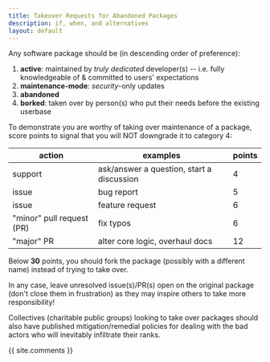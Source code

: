 ```yaml
---
title: Takeover Requests for Abandoned Packages
description: if, when, and alternatives
layout: default
---
```


Any software package should be (in descending order of preference):

1. **active**: maintained by *truly dedicated* developer(s) -- i.e. fully knowledgeable of & committed to users' expectations
2. **maintenance-mode**: *security*-only updates
3. **abandoned**
4. **borked**: taken over by person(s) who put their needs before the existing userbase

To demonstrate you are worthy of taking over maintenance of a package, score points to signal that you will NOT downgrade it to category 4:

action | examples | points
--|--|--
support | ask/answer a question, start a discussion | 4
issue | bug report | 5
issue | feature request | 6
"minor" pull request (PR) | fix typos | 6
"major" PR | alter core logic, overhaul docs | 12

Below **30** points, you should fork the package (possibly with a different name) instead of trying to take over.

In any case, leave unresolved issue(s)/PR(s) open on the original package (don't close them in frustration) as they may inspire others to take more responsibility!

Collectives (charitable public groups) looking to take over packages should also have published mitigation/remedial policies for dealing with the bad actors who will inevitably infiltrate their ranks.

{{ site.comments }}
